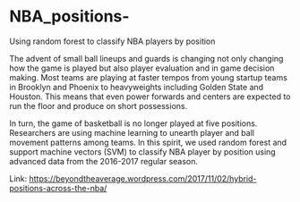 # NBA_positions-
Using random forest to classify NBA players by position 

The advent of small ball lineups and guards is changing not only changing how the game is played but also player evaluation and in game decision making. Most teams are playing at faster tempos from young startup teams in Brooklyn and Phoenix to heavyweights including Golden State and Houston. This means that even power forwards and centers are expected to run the floor and produce on short possessions. 

In turn, the game of basketball is no longer played at five positions. Researchers are using machine learning to unearth player and ball movement patterns among teams. In this spirit, we used random forest and support machine vectors (SVM) to classify NBA player by position using advanced data from the 2016-2017 regular season. 

Link: https://beyondtheaverage.wordpress.com/2017/11/02/hybrid-positions-across-the-nba/
